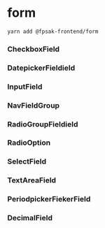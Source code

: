 # form

```
yarn add @fpsak-frontend/form
```

### CheckboxField
### DatepickerFieldield
### InputField
### NavFieldGroup
### RadioGroupFieldield
### RadioOption
### SelectField
### TextAreaField
### PeriodpickerFiekerField
### DecimalField
